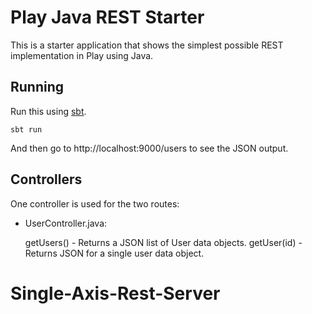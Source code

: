 

# Play Java REST Starter

This is a starter application that shows the simplest possible REST implementation in Play using Java.

## Running

Run this using [sbt](http://www.scala-sbt.org/).  
```
sbt run
```

And then go to http://localhost:9000/users to see the JSON output.

## Controllers

One controller is used for the two routes:

- UserController.java:

  getUsers() - Returns a JSON list of User data objects.
  getUser(id) - Returns JSON for a single user data object.

# Single-Axis-Rest-Server

